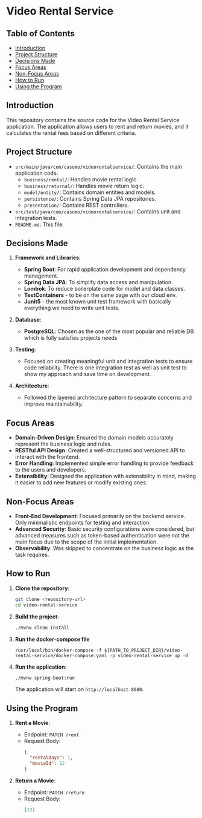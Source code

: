 # Video Rental Service

## Table of Contents
- [Introduction](#introduction)
- [Project Structure](#project-structure)
- [Decisions Made](#decisions-made)
- [Focus Areas](#focus-areas)
- [Non-Focus Areas](#non-focus-areas)
- [How to Run](#how-to-run)
- [Using the Program](#using-the-program)

## Introduction

This repository contains the source code for the Video Rental Service application. The application allows users to rent and return movies, and it calculates the rental fees based on different criteria.

## Project Structure

- `src/main/java/com/casumo/videorentalservice/`: Contains the main application code.
    - `business/rental/`: Handles movie rental logic.
    - `business/returnal/`: Handles movie return logic.
    - `model/entity/`: Contains domain entities and models.
    - `persistence/`: Contains Spring Data JPA repositories.
    - `presentation/`: Contains REST controllers.
- `src/test/java/com/casumo/videorentalservice/`: Contains unit and integration tests.
- `README.md`: This file.

## Decisions Made

1. **Framework and Libraries**:
    - **Spring Boot**: For rapid application development and dependency management.
    - **Spring Data JPA**: To simplify data access and manipulation.
    - **Lombok**: To reduce boilerplate code for model and data classes.
    - **TestContainers** - to be on the same page with our cloud env.
    - **Junit5** - the most known unit test framework with basically everything we need to write unit tests.

2. **Database**:
    - **PostgreSQL**: Chosen as the one of the most popular and reliable DB which is fully satisfies projects needs

3. **Testing**:
    - Focused on creating meaningful unit and integration tests to ensure code reliability. There is one integration test as well as unit test to show my approach and save time on development.

4. **Architecture**:
    - Followed the layered architecture pattern to separate concerns and improve maintainability.

## Focus Areas

- **Domain-Driven Design**: Ensured the domain models accurately represent the business logic and rules.
- **RESTful API Design**: Created a well-structured and versioned API to interact with the frontend.
- **Error Handling**: Implemented simple error handling to provide feedback to the users and developers.
- **Extensibility**: Designed the application with extensibility in mind, making it easier to add new features or modify existing ones.

## Non-Focus Areas

- **Front-End Development**: Focused primarily on the backend service. Only minimalistic endpoints for testing and interaction.
- **Advanced Security**: Basic security configurations were considered, but advanced measures such as token-based authentication were not the main focus due to the scope of the initial implementation.
- **Observability**: Was skipped to concentrate on the business logic as the task requires.

## How to Run

1. **Clone the repository**:
    ```sh
    git clone <repository-url>
    cd video-rental-service
    ```

2. **Build the project**:
    ```sh
    ./mvnw clean install
    ```
   
3. **Run the docker-compose file**
   ```
   /usr/local/bin/docker-compose -f ${PATH_TO_PROJECT_DIR}/video-rental-service/docker-compose.yaml -p video-rental-service up -d
   ```

4. **Run the application**:
    ```sh
    ./mvnw spring-boot:run
    ```

   The application will start on `http://localhost:8080`.

## Using the Program

1. **Rent a Movie**:
    - Endpoint: `PATCH /rent`
    - Request Body:
      ```json
      {
        "rentalDays": 1,
        "movieId": 12
      }
      ```

2. **Return a Movie**:
    - Endpoint: `PATCH /return`
    - Request Body:
      ```json
      [12]
      ```